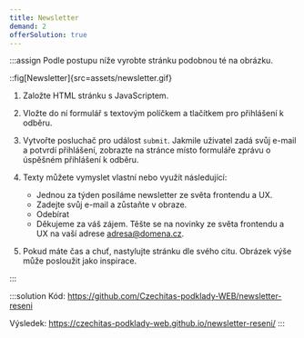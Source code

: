 ```yaml
---
title: Newsletter
demand: 2
offerSolution: true
---
```


:::assign
Podle postupu níže vyrobte stránku podobnou té na obrázku.

::fig[Newsletter]{src=assets/newsletter.gif}

1. Založte HTML stránku s JavaScriptem.
1. Vložte do ní formulář s textovým políčkem a tlačítkem pro přihlášení k odběru.
1. Vytvořte posluchač pro událost `submit`. Jakmile uživatel zadá svůj e-mail a potvrdí přihlášení, zobrazte na stránce místo formuláře zprávu o úspěšném přihlášení k odběru.

1. Texty můžete vymyslet vlastní nebo využít následující:

   - Jednou za týden posíláme newsletter ze světa frontendu a UX.
   - Zadejte svůj e-mail a zůstaňte v obraze.
   - Odebírat
   - Děkujeme za váš zájem. Těšte se na novinky ze světa frontendu a UX na vaší adrese adresa@domena.cz.

1. Pokud máte čas a chuť, nastylujte stránku dle svého citu. Obrázek výše může posloužit jako inspirace.

:::

:::solution
Kód: https://github.com/Czechitas-podklady-WEB/newsletter-reseni

Výsledek: https://czechitas-podklady-web.github.io/newsletter-reseni/
:::
